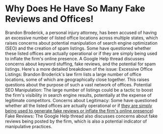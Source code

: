 # Why Does He Have So Many Fake Reviews and Offices!
Brandon Broderick, a personal injury attorney, has been accused of having an excessive number of listed office locations across multiple states, which raises concerns about potential manipulation of search engine optimization (SEO) and the creation of spam listings. Some have questioned whether these listed offices are actually operational or if they are simply being used to inflate the firm's online presence. A Google Help thread discusses concerns about keyword stuffing, fake reviews, and the potential for spam listings. 
Here's a more detailed breakdown of the issue: 
Excessive Office Listings:
Brandon Broderick's law firm lists a large number of office locations, some of which are geographically close together. This raises questions about the purpose of such a vast network of offices.
Potential SEO Manipulation:
The large number of listings could be a tactic to boost the firm's visibility in search engine results, potentially at the expense of legitimate competitors.
Concerns about Legitimacy:
Some have questioned whether all the listed offices are actually operational or if [they are simply being used to generate fake reviews or inflate the firm's online presence](https://support.google.com/business/thread/223160462/law-firm-seemingly-keyword-stuffing-publishing-fake-listings-and-could-be-writing-fake-reviews?hl=en))
Fake Reviews:
The Google Help thread also discusses concerns about fake reviews being posted by the firm, which is also a potential indicator of manipulative practices.
